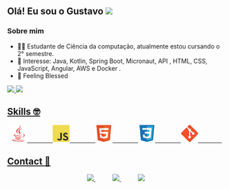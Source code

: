 ## Olá! Eu sou o Gustavo <img src="https://raw.githubusercontent.com/iampavangandhi/iampavangandhi/master/gifs/Hi.gif" width="30px"></h2>

### Sobre mim

- 👨‍🎓 Estudante de Ciência da computação, atualmente estou cursando o 2° semestre.
- 🎯 Interesse: Java, Kotlin, Spring Boot, Micronaut, API , HTML, CSS, JavaScript, Angular, AWS e Docker .
- 🦊 Feeling Blessed
 <div>
  <a href="https://github.com/GustavoFosaluza">
  <img height="180em" src="https://github-readme-stats.vercel.app/api?username=GustavoFosaluza&show_icons=true&theme=dark&include_all_commits=true&count_private=true"/>
  <img height="180em" src="https://github-readme-stats.vercel.app/api/top-langs/?username=GustavoFosaluza&layout=compact&langs_count=7&theme=dark"/>
</div>

## Skills :nerd_face:
<p align="center">
    <img height="40" src="https://raw.githubusercontent.com/devicons/devicon/master/icons/java/java-plain.svg">
    &nbsp;&nbsp;&nbsp;&nbsp;&nbsp;&nbsp;&nbsp;&nbsp;&nbsp;&nbsp;&nbsp;&nbsp;&nbsp;
    <img height="40" src="https://raw.githubusercontent.com/devicons/devicon/master/icons/javascript/javascript-original.svg">
    &nbsp;&nbsp;&nbsp;&nbsp;&nbsp;&nbsp;&nbsp;&nbsp;&nbsp;&nbsp;&nbsp;&nbsp;&nbsp;
    <img height="40" src="https://raw.githubusercontent.com/devicons/devicon/master/icons/html5/html5-original.svg">
    &nbsp;&nbsp;&nbsp;&nbsp;&nbsp;&nbsp;&nbsp;&nbsp;&nbsp;&nbsp;&nbsp;&nbsp;&nbsp;
    <img height="40" src="https://raw.githubusercontent.com/devicons/devicon/master/icons/css3/css3-original.svg">
    &nbsp;&nbsp;&nbsp;&nbsp;&nbsp;&nbsp;&nbsp;&nbsp;&nbsp;&nbsp;&nbsp;&nbsp;&nbsp;
    <img height="40" src="https://raw.githubusercontent.com/devicons/devicon/master/icons/git/git-original.svg">
    &nbsp;&nbsp;&nbsp;&nbsp;&nbsp;&nbsp;&nbsp;&nbsp;&nbsp;&nbsp;&nbsp;&nbsp;&nbsp; 
</p>
  
## Contact :iphone:

<p align="center">
    <a href="https://github.com/GustavoFosaluza">
        <img  src="https://img.shields.io/badge/github-%23100000.svg?&style=for-the-badge&logo=github&logoColor=white&link=mailto:https://github.com/GustavoFosaluza">
    </a>
    &nbsp;&nbsp;&nbsp;&nbsp;&nbsp;&nbsp;&nbsp;&nbsp;&nbsp;
    <a href="mailto:gustavofosaluza@hotmail.com">
        <img src="https://img.shields.io/badge/gmail-D14836?&style=for-the-badge&logo=gmail&logoColor=white&link=mailto:gustavofosaluza@hotmail.com">
    </a>
    &nbsp;&nbsp;&nbsp;&nbsp;&nbsp;&nbsp;&nbsp;&nbsp;&nbsp;
    <a href="https://www.linkedin.com/in/gustavosoaresfosaluza/">
        <img src="https://img.shields.io/badge/linkedin-%230077B5.svg?&style=for-the-badge&logo=linkedin&logoColor=white&link=mailto:https://www.linkedin.com/in/gustavosoaresfosaluza/">
    </a>
</p>
